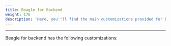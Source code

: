 ```yaml
---
title: Beagle for Backend
weight: 176
description: 'Here, you''ll find the main customizations provided for backend.'
---
```


---

Beagle for backend has the following customizations:
